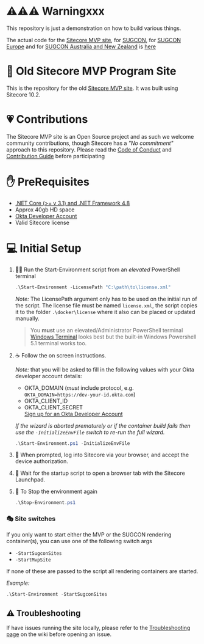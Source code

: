 # ⚠️⚠️⚠️ Warningxxx

This repository is just a demonstration on how to build various things.

The actual code for the [Sitecore MVP site](https://mvp.sitecore.com), for [SUGCON](https://www.sugcon.events/), for [SUGCON Europe](https://europe.sugcon.events/) and for [SUGCON Australia and New Zealand](https://anz.sugcon.events/) is [here](https://github.com/Sitecore/XM-Cloud-Introduction)

# 🥇 Old Sitecore MVP Program Site

This is the repository for the old [Sitecore MVP site](https://mvp.sitecore.com). It was built using Sitecore 10.2.

# 💗 Contributions

The Sitecore MVP site is an Open Source project and as such we welcome community contributions, though Sitecore has a _"No commitment"_ approach to this repository.  Please read the [Code of Conduct](./CODE_OF_CONDUCT.md) and [Contribution Guide](./CONTRIBUTING.md) before participating

# ✋ PreRequisites
- [.NET Core (>= v 3.1) and .NET Framework 4.8](https://dotnet.microsoft.com/download)
- Approx 40gb HD space
- [Okta Developer Account](https://developer.okta.com/signup/)
- Valid Sitecore license
# 💻 Initial Setup

1. 🏃‍♂️ Run the Start-Environment script from an _elevated_ PowerShell terminal 

    ```ps1
    .\Start-Environment -LicensePath "C:\path\to\license.xml"
    ```
   _Note:_  The LicensePath argument only has to be used on the initial run of the script. The license file must be named `license.xml`, the script copies it to the folder `.\docker\license` where it also can be placed or updated manually.  

   > You **must** use an elevated/Administrator PowerShell terminal  
   > [Windows Terminal](https://github.com/microsoft/terminal/releases) looks best but the built-in Windows Powershell 5.1 terminal works too.

2. ☕ Follow the on screen instructions.  

   _Note:_ that you will be asked to fill in the following values with your Okta developer account details:
      - OKTA_DOMAIN (*must* include protocol, e.g. `OKTA_DOMAIN=https://dev-your-id.okta.com`)
      - OKTA_CLIENT_ID
      - OKTA_CLIENT_SECRET  
   [Sign up for an Okta Developer Account](https://developer.okta.com/signup/)

   _If the wizard is aborted prematurely or if the container build fails then use the `-InitializeEnvFile` switch to re-run the full wizard._

    ```ps1
    .\Start-Environment.ps1 -InitializeEnvFile
    ```  

3. 🔑 When prompted, log into Sitecore via your browser, and accept the device authorization.  

4. 🚀 Wait for the startup script to open a browser tab with the Sitecore Launchpad.  

5. 🛑 To Stop the environment again  
   
   ```ps1
   .\Stop-Environment.ps1
   ```  

### 🎭 Site switches

If you only want to start either the MVP or the SUGCON rendering container(s), you can use one of the following switch args  
* `-StartSugconSites` 
* `-StartMvpSite`  

If none of these are passed to the script all rendering containers are started.

_Example:_

```ps1
.\Start-Environment -StartSugconSites
```  

## ⚠️ Troubleshooting

If have issues running the site locally, please refer to the [Troubleshooting page](https://github.com/Sitecore/MVP-Site/wiki/Troubleshooting) on the wiki before opening an issue.
